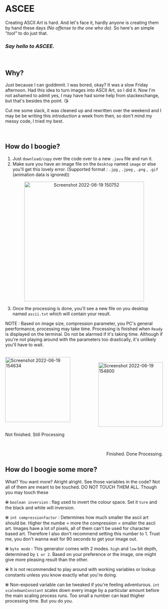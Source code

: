 # ASCEE


Creating ASCII Art is hard. And let's face it, hardly anyone is creating them by hand these days _(No offense to the one who do)_. So here's an simple _"tool"_ to do just that.
### _Say hello to ASCEE._


<br/>

## **Why?**

Just because I can goddmnit. I was bored, okay? It was a slow Friday afternoon. Had this idea to turn images into ASCII Art, so I did it. Now I'm not ashamed to admit yes, I may have had some help from stackexchange, but that's besides the point. 😘

Cut me some slack, it was cleaned up and rewritten over the weekend and I may be be writing this _introduction_ a week from then, so don't mind my messy code, I tried my best.


<br/>

## **How do I boogie?**

1. Just `download/copy` over the code over to a new `.java` file and run it.
2. Make sure you have an image file on the `Desktop` named `image` or else you'll get this lovely error. (Supported format : `.jpg` , `.jpeg` , `.png` , `.gif` (animation data is ignored))

<p align="center">
<img width="383" alt="Screenshot 2022-06-19 150752" src="https://user-images.githubusercontent.com/64971616/174474841-5b9b1478-2a4e-4d2e-8bd8-b8b560b5e8f1.png">
</p>

3. Once the processing is done, you'll see a new file on you desktop named `ascii.txt` which will contain your result.


NOTE : Based on image size, compression parameter, you PC's general peerformance, processing may take time. Processing is finished when `Ready` is displayed on the terminal. Do not be alarmed if it's taking time. Although if you're not playing around with the parameters too drastically, it's unlikely you'll have to wait.

<br/>
<img align = "left" width="208" alt="Screenshot 2022-06-19 154634" src="https://user-images.githubusercontent.com/64971616/174476287-fd24ab02-5c4b-413e-9310-3a2678d36dc7.png">
<br/>

<img align = "right" width="206" alt="Screenshot 2022-06-19 154800" src="https://user-images.githubusercontent.com/64971616/174476338-029e8930-2803-4a91-ada1-5dc3cb989dcf.png">
<br/>

<br clear="left">
<p aligh="left">
 <br/>
Not finished. Still Processing
</p>


<br clear="right"/>
<p align="right">
Finished. Done Processing.
</p>


## **How do I boogie some more?**


What? You want more? Alright alright. See those variables in the code? Not all of them are meant to be touched. DO NOT TOUCH THEM ALL. Though you may touch these<p align="center">

  
⦿ `boolean inversion` : flag used to invert the colour space. Set it `ture` and the black and white will inversion.
  
⦿ `int compressionfactor` : Determines how much smaller the ascii art should be. Higher the numbe = more the compression = smaller the ascii art. Images have a lot of pixels, all of them can't be used for character based art. Therefore I also don't recommend setting this number to 1. Trust me, you don't wanna wait for 90 seconds to get your image out.
  
⦿ `byte mode` : This generator comes with 2 modes. `high` and `low` bit depth, determined by `1 or 2`. Based on your preference or the image, one might give more pleasing result than the other.

⦿ It is not recommended to play around with working variables or lookup constants unless you know exactly what you're doing.
  
⦿ Non-exposed variable can be tweaked if you're feeling adventurous. `int scaledownConstant` scales down every image by a particular amount before the main scaling process runs. Too small a number can lead thigher processing time. But you do you.



